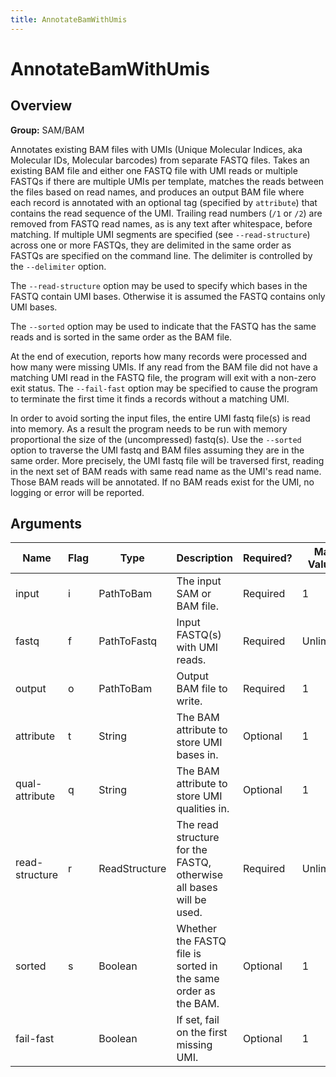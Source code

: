 ```yaml
---
title: AnnotateBamWithUmis
---
```


# AnnotateBamWithUmis

## Overview
**Group:** SAM/BAM

Annotates existing BAM files with UMIs (Unique Molecular Indices, aka Molecular IDs,
Molecular barcodes) from separate FASTQ files. Takes an existing BAM file and either
one FASTQ file with UMI reads or multiple FASTQs if there are multiple UMIs per template,
matches the reads between the files based on read names, and produces an output BAM file
where each record is annotated with an optional tag (specified by `attribute`) that
contains the read sequence of the UMI.  Trailing read numbers (`/1` or `/2`) are
removed from FASTQ read names, as is any text after whitespace, before matching.
If multiple UMI segments are specified (see `--read-structure`) across one or more FASTQs,
they are delimited in the same order as FASTQs are specified on the command line.
The delimiter is controlled by the `--delimiter` option.

The `--read-structure` option may be used to specify which bases in the FASTQ contain UMI
bases.  Otherwise it is assumed the FASTQ contains only UMI bases.

The `--sorted` option may be used to indicate that the FASTQ has the same reads and is
sorted in the same order as the BAM file.

At the end of execution, reports how many records were processed and how many were
missing UMIs. If any read from the BAM file did not have a matching UMI read in the
FASTQ file, the program will exit with a non-zero exit status.  The `--fail-fast` option
may be specified to cause the program to terminate the first time it finds a records
without a matching UMI.

In order to avoid sorting the input files, the entire UMI fastq file(s) is read into
memory. As a result the program needs to be run with memory proportional the size of
the (uncompressed) fastq(s).  Use the `--sorted` option to traverse the UMI fastq and BAM
files assuming they are in the same order.  More precisely, the UMI fastq file will be
traversed first, reading in the next set of BAM reads with same read name as the
UMI's read name.  Those BAM reads will be annotated.  If no BAM reads exist for the UMI,
no logging or error will be reported.

## Arguments

|Name|Flag|Type|Description|Required?|Max Values|Default Value(s)|
|----|----|----|-----------|---------|----------|----------------|
|input|i|PathToBam|The input SAM or BAM file.|Required|1||
|fastq|f|PathToFastq|Input FASTQ(s) with UMI reads.|Required|Unlimited||
|output|o|PathToBam|Output BAM file to write.|Required|1||
|attribute|t|String|The BAM attribute to store UMI bases in.|Optional|1|RX|
|qual-attribute|q|String|The BAM attribute to store UMI qualities in.|Optional|1||
|read-structure|r|ReadStructure|The read structure for the FASTQ, otherwise all bases will be used.|Required|Unlimited|+M|
|sorted|s|Boolean|Whether the FASTQ file is sorted in the same order as the BAM.|Optional|1|false|
|fail-fast||Boolean|If set, fail on the first missing UMI.|Optional|1|false|

